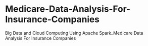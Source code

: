 # Medicare-Data-Analysis-For-Insurance-Companies
Big Data and Cloud Computing Using Apache Spark_Medicare Data Analysis For Insurance Companies
